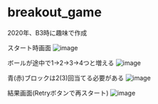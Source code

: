 # breakout_game
2020年、B3時に趣味で作成

スタート時画面
    ![image](https://user-images.githubusercontent.com/93174237/170656283-a4c7febb-34cf-4948-b388-4324278cc6d7.png)



ボールが途中で1→2→3→4つと増える
    ![image](https://user-images.githubusercontent.com/93174237/170661800-2a356512-9f9f-4be3-94ba-376b5b1320cf.png)



青(赤)ブロックは2(3)回当てる必要がある
    ![image](https://user-images.githubusercontent.com/93174237/170661812-9b1596d5-a873-4547-87af-e27eb4fc9e00.png)



結果画面(Retryボタンで再スタート)
    ![image](https://user-images.githubusercontent.com/93174237/170661817-14d2ceee-a975-4574-b4e9-6bc1df184e2b.png)
